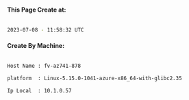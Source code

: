 
   
#### This Page Create at:

```bash

2023-07-08 - 11:58:32 UTC

```

#### Create By Machine:

```bash

Host Name : fv-az741-878

platform  : Linux-5.15.0-1041-azure-x86_64-with-glibc2.35

Ip Local  : 10.1.0.57

```


